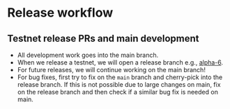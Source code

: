 # Release workflow

## Testnet release PRs and main development

- All development work goes into the main branch.
- When we release a testnet, we will open a release branch e.g., [alpha-6](https://github.com/taikoxyz/taiko-mono/tree/alpha-6).
- For future releases, we will continue working on the main branch!
- For bug fixes, first try to fix on the `main` branch and cherry-pick into the release branch. If this is not possible due to large changes on main, fix on the release branch and then check if a similar bug fix is needed on main.
